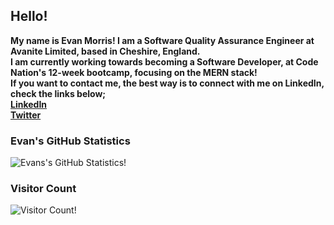 ## Hello!
**My name is Evan Morris! I am a Software Quality Assurance Engineer at Avanite Limited, based in Cheshire, England.**
<br>
**I am currently working towards becoming a Software Developer, at Code Nation's 12-week bootcamp, focusing on the MERN stack!**
<br>
**If you want to contact me, the best way is to connect with me on LinkedIn, check the links below;**
<br>
**[LinkedIn](https://www.linkedin.com/in/morris-evan/)**
<br>
**[Twitter](https://twitter.com/EvanJamesM)**


### Evan's GitHub Statistics
![Evans's GitHub Statistics!](https://github-readme-stats.vercel.app/api?username=evanmorrisdev)

### Visitor Count
![Visitor Count!](https://profile-counter.glitch.me/evanmorrisdev/count.svg)
